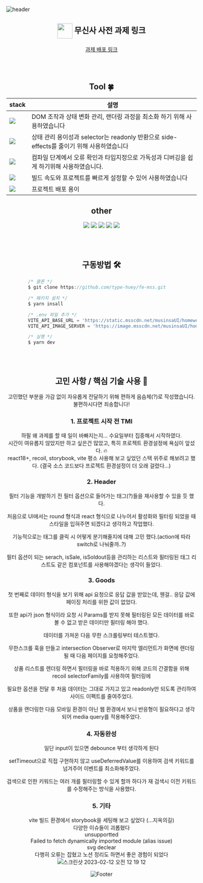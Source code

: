 <!-- 헤더 -->

![header](https://capsule-render.vercel.app/api?type=slice&color=auto&height=200&section=header&text=MUSINSA&desc=FE%20과제&fontSize=60&rotate=14&fontAlignY=25&fontAlign=75&descAlignY=43&descAlign=80&&animation=twinkling)

<div align=center>

## <img align="center" width="40" src="https://user-images.githubusercontent.com/75469131/213887734-1f8f0fb6-4395-4aa6-b828-3b44b96d8f0f.gif" /> 무신사 사전 과제 링크

[과제 배포 링크](https://frabjous-dodol-73a16b.netlify.app/)

<br/><br/>

## Tool :four_leaf_clover:

| stack                                                                                                  | 설명                                                                                      |
| ------------------------------------------------------------------------------------------------------ | ----------------------------------------------------------------------------------------- |
| <img src="https://img.shields.io/badge/React-0099E5?style=flat&logo=React&logoColor=white"/>           | DOM 조작과 상태 변화 관리, 랜더링 과정을 최소화 하기 위해 사용하였습니다                  |
| <img src="https://img.shields.io/badge/Recoil-003791?style=flat&logo=Atom&logoColor=white"/>           | 상태 관리 용이성과 selector는 readonly 반환으로 side-effects를 줄이기 위해 사용하였습니다 |
| <img src="https://img.shields.io/badge/TypeScript-3178C6?style=flat&logo=TypeScript&logoColor=white"/> | 컴파일 단계에서 오류 확인과 타입지정으로 가독성과 디버깅을 쉽게 하기위해 사용하였습니다.  |
| <img src="https://img.shields.io/badge/Vite-646CFF?style=flat&logo=Vite&logoColor=white"/>             | 빌드 속도와 프로젝트를 빠르게 설정할 수 있어 사용하였습니다                               |
| <img src="https://img.shields.io/badge/Netlify-00C7B7?style=flat&logo=Netlify&logoColor=white"/>       | 프로젝트 배포 용이                                                                        |

## other

<img src="https://img.shields.io/badge/storybook-FF3399?style=flat&logo=StoryBook&logoColor=white"/>
<img src="https://img.shields.io/badge/styled components-DB7093?style=flat&logo=styled-components&logoColor=white"/>
<img src="https://img.shields.io/badge/GitHub-181717?style=flat&logo=GitHub&logoColor=white" />
<img src="https://img.shields.io/badge/Axios-5A29E4?style=flat&logo=Axios&logoColor=white"/>
<img src="https://img.shields.io/badge/Sass-CC6699?style=flat&logo=Sass&logoColor=white"/>

<br/><br/>

## 구동방법 🛠

<div align=left>

```javascript
        /* 클론 */
        $ git clone https://github.com/type-huey/fe-mss.git

        /* 패키지 설치 */
        $ yarn insall

        /* .env 파일 추가 */
        VITE_API_BASE_URL = 'https://static.msscdn.net/musinsaUI/homework'
        VITE_API_IMAGE_SERVER = 'https://image.msscdn.net/musinsaUI/homework'

        /* 실행 */
        $ yarn dev
```

</div>

 <br/>
 <br/>

## 고민 사항 / 핵심 기술 사용 🤔

고민했던 부분을 가감 없이 자유롭게 전달하기 위해 편하게 음슴체(?)로 작성했습니다. 불편하시다면 죄송합니다!

### 1. 프로젝트 시작 전 TMI

하필 왜 과제를 할 때 일이 바빠지는지... 수요일부터 집중해서 시작하였다. <br/>
시간이 여유롭지 않았지만 하고 싶은건 많았고, 특히 프로젝트 환경설정에 욕심이 앞섰다. 🔥 <br/>
react18+, recoil, storybook, vite 평소 사용해 보고 싶었던 스택 위주로 해보려고 했다. (결국 소스 코드보다 프로젝트 환경설정이 더 오래 걸렸다...) <br/>

### 2. Header

필터 기능을 개발하기 전 필터 옵션으로 들어가는 태그(?)들을 재사용할 수 있을 듯 했다.<br/>

처음으로 UI에서는 round 형식과 react 형식으로 나누어서 활성화와 필터링 되었을 때 스타일을 입혀주면 되겠다고 생각하고 작업했다.<br/>

기능적으로는 태그를 클릭 시 어떻게 분기해줄지에 대해 고민 했다.(action에 따라 switch로 나눠줄까..?)<br/>

필터 옵션이 되는 serach, isSale, isSoldout등을 관리하는 리스트와 필터링된 태그 리스트도 같은 컴포넌트를 사용해야겠다는 생각이 들었다.<br/>

### 3. Goods

첫 번째로 데이터 형식을 보기 위해 api 요청으로 응답 값을 받았는데, 웬걸.. 응답 값에 페이징 처리를 위한 값이 없었다. <br/>

또한 api가 json 형식이라 요청 시 Params를 받지 못해 필터링된 모든 데이터를 바로 볼 수 없고 받은 데이터만 필터링 해야 했다. <br/>

데이터를 가져온 다음 무한 스크롤링부터 테스트했다. <br/>

무한스크롤 훅을 만들고 intersection Observer로 마지막 엘리먼트가 화면에 렌더링 될 때 다음 페이지를 요청해주었다.<br/>

상품 리스트를 렌더링 하면서 필터링을 바로 적용하기 위해 코드의 간결함을 위해 recoil selectorFamily를 사용하여 필터링에 <br/>

필요한 옵션을 전달 후 처음 데이터는 그대로 가지고 있고 readonly만 되도록 관리하여 사이드 이펙트를 줄여주었다. <br/>

상품을 랜더링한 다음 모바일 환경이 아닌 웹 환경에서 보니 반응형이 필요하다고 생각되어 media query를 적용해주었다. <br/>

### 4. 자동완성

일단 input이 있으면 debounce 부터 생각하게 된다 <br/>

setTimeout으로 직접 구현하지 않고 useDeferredValue를 이용하여 검색 키워드를 넘겨주어 이벤트를 최소화해주었다. <br/>

검색으로 인한 키워드는 여러 개를 필터링할 수 있게 할까 하다가 재 검색시 이전 키워드를 수정해주는 방식을 사용했다.<br/>

### 5. 기타

vite 빌드 환경에서 storybook을 세팅해 보고 싶었다 (...지옥의길) <br/>
다양한 이슈들이 괴롭혔다 <br/>
unsupportted <br/>
Failed to fetch dynamically imported module (alias issue) <br/>
svg declear <br/>
다행히 오류는 잡혔고 노션 정리도 하면서 좋은 경험이 되었다<br/>
![스크린샷 2023-02-12 오전 12 19 12](https://user-images.githubusercontent.com/20451074/218266474-6fbcc575-d71e-4f47-b4d6-a75c3be35691.png)

![Footer](https://capsule-render.vercel.app/api?type=waving&color=auto&height=200&section=footer)
